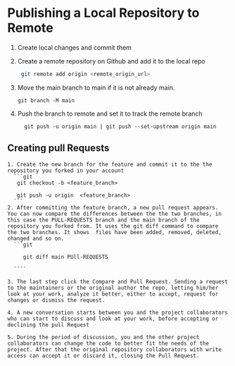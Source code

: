 # Publishing a Local Repository to Remote
  1. Create local changes and commit them
  2. Create a remote repository on Github and add it to the local repo
     ```bash
      git remote add origin <remote_origin_url>
      ```
  3. Move the main  branch to main if it is not already main.
      ```
      git branch -M main 
      ```

  4. Push the branch to remote and set it to track the remote branch 
     ```
       git push -u origin main | git push --set-upstream origin main
     ```
     
  ## Creating  pull Requests
    1. Create the new branch for the feature and commit it to the the repository you forked in your account
      ```git
       git checkout -b <feature_branch>

       git push -u origin  <feature_branch>
      ```
    2. After committing the feature branch, a new pull request appears. You can now compare the differences between the the two branches, in this case the PULL-REQUESTS branch and the main branch of the repository you forked from. It uses the git diff command to compare the two branches. It shows  files have been added, removed, deleted, changed and so on.
      ```git

         git diff main PUll-REQUESTS 

      ````

    3. The last step click the Compare and Pull Request. Sending a request to the maintainers or the original author the repo, letting him/her look at your work, analyze it better, either to accept, request for changes or dismiss the request.

    4. A new conversation starts between you and the project collaborators who can start to discuss and look at your work, before accepting or declining the pull Request

    5. During the period of discussion, you and the other project collaborators can change the code to better fit the needs of the project. After that the original repository collaborators with write access can accept it or discard it, closing the Pull Request.
    
      